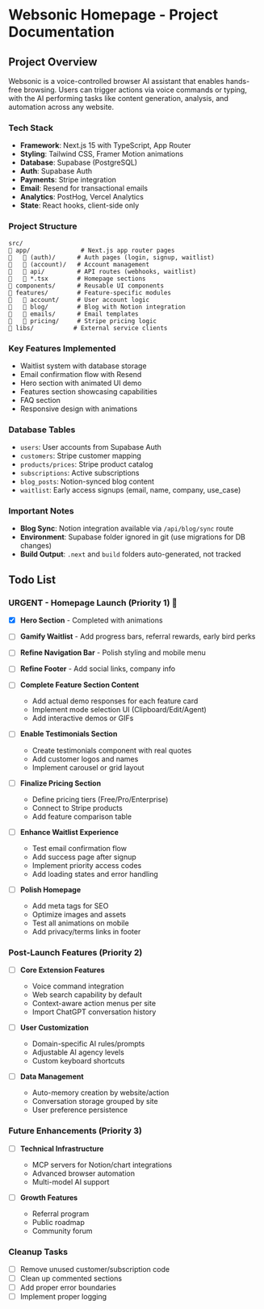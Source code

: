# Websonic Homepage - Project Documentation

## Project Overview

Websonic is a voice-controlled browser AI assistant that enables hands-free browsing. Users can trigger actions via voice commands or typing, with the AI performing tasks like content generation, analysis, and automation across any website.

### Tech Stack
- **Framework**: Next.js 15 with TypeScript, App Router
- **Styling**: Tailwind CSS, Framer Motion animations
- **Database**: Supabase (PostgreSQL)
- **Auth**: Supabase Auth
- **Payments**: Stripe integration
- **Email**: Resend for transactional emails
- **Analytics**: PostHog, Vercel Analytics
- **State**: React hooks, client-side only

### Project Structure
```
src/
   app/              # Next.js app router pages
      (auth)/      # Auth pages (login, signup, waitlist)
      (account)/   # Account management
      api/         # API routes (webhooks, waitlist)
      *.tsx        # Homepage sections
   components/      # Reusable UI components
   features/        # Feature-specific modules
      account/     # User account logic
      blog/        # Blog with Notion integration
      emails/      # Email templates
      pricing/     # Stripe pricing logic
   libs/           # External service clients
```

### Key Features Implemented
- Waitlist system with database storage
- Email confirmation flow with Resend
- Hero section with animated UI demo
- Features section showcasing capabilities
- FAQ section
- Responsive design with animations

### Database Tables
- `users`: User accounts from Supabase Auth
- `customers`: Stripe customer mapping
- `products/prices`: Stripe product catalog
- `subscriptions`: Active subscriptions
- `blog_posts`: Notion-synced blog content
- `waitlist`: Early access signups (email, name, company, use_case)

### Important Notes
- **Blog Sync**: Notion integration available via `/api/blog/sync` route
- **Environment**: Supabase folder ignored in git (use migrations for DB changes)
- **Build Output**: `.next` and `build` folders auto-generated, not tracked

## Todo List

### URGENT - Homepage Launch (Priority 1) 🚨
- [x] **Hero Section** - Completed with animations
- [ ] **Gamify Waitlist** - Add progress bars, referral rewards, early bird perks
- [ ] **Refine Navigation Bar** - Polish styling and mobile menu
- [ ] **Refine Footer** - Add social links, company info
- [ ] **Complete Feature Section Content**
  - Add actual demo responses for each feature card
  - Implement mode selection UI (Clipboard/Edit/Agent)
  - Add interactive demos or GIFs
  
- [ ] **Enable Testimonials Section**
  - Create testimonials component with real quotes
  - Add customer logos and names
  - Implement carousel or grid layout
  
- [ ] **Finalize Pricing Section**
  - Define pricing tiers (Free/Pro/Enterprise)
  - Connect to Stripe products
  - Add feature comparison table
  
- [ ] **Enhance Waitlist Experience**
  - Test email confirmation flow
  - Add success page after signup
  - Implement priority access codes
  - Add loading states and error handling
  
- [ ] **Polish Homepage**
  - Add meta tags for SEO
  - Optimize images and assets
  - Test all animations on mobile
  - Add privacy/terms links in footer

### Post-Launch Features (Priority 2)
- [ ] **Core Extension Features**
  - Voice command integration
  - Web search capability by default
  - Context-aware action menus per site
  - Import ChatGPT conversation history
  
- [ ] **User Customization**
  - Domain-specific AI rules/prompts
  - Adjustable AI agency levels
  - Custom keyboard shortcuts
  
- [ ] **Data Management**
  - Auto-memory creation by website/action
  - Conversation storage grouped by site
  - User preference persistence

### Future Enhancements (Priority 3)
- [ ] **Technical Infrastructure**
  - MCP servers for Notion/chart integrations
  - Advanced browser automation
  - Multi-model AI support
  
- [ ] **Growth Features**
  - Referral program
  - Public roadmap
  - Community forum

### Cleanup Tasks
- [ ] Remove unused customer/subscription code
- [ ] Clean up commented sections
- [ ] Add proper error boundaries
- [ ] Implement proper logging